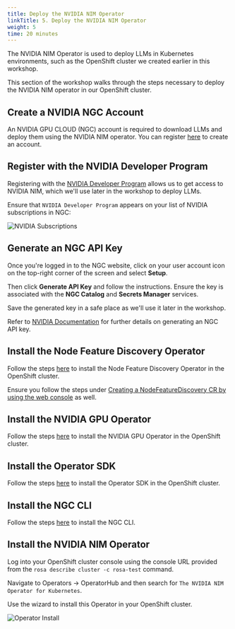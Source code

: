 ```yaml
---
title: Deploy the NVIDIA NIM Operator
linkTitle: 5. Deploy the NVIDIA NIM Operator
weight: 5
time: 20 minutes
---
```


The NVIDIA NIM Operator is used to deploy LLMs in Kubernetes environments, such 
as the OpenShift cluster we created earlier in this workshop. 

This section of the workshop walks through the steps necessary to deploy the 
NVIDIA NIM operator in our OpenShift cluster. 

## Create a NVIDIA NGC Account

An NVIDIA GPU CLOUD (NGC) account is required to download LLMs and deploy them 
using the NVIDIA NIM operator. You can register [here](https://ngc.nvidia.com/signin) 
to create an account. 

## Register with the NVIDIA Developer Program 

Registering with the [NVIDIA Developer Program](https://developer.nvidia.com/) allows us 
to get access to NVIDIA NIM, which we'll use later in the workshop to deploy LLMs. 

Ensure that `NVIDIA Developer Program` appears on your list of NVIDIA subscriptions in NGC: 

![NVIDIA Subscriptions](../images/NVIDIA-Subscriptions.png)

## Generate an NGC API Key

Once you're logged in to the NGC website, click on your user account icon on the 
top-right corner of the screen and select **Setup**. 

Then click **Generate API Key** and follow the instructions. Ensure the key is associated 
with the **NGC Catalog** and **Secrets Manager** services. 

Save the generated key in a safe place as we'll use it later in the workshop. 

Refer to [NVIDIA Documentation](https://docs.nvidia.com/ngc/gpu-cloud/ngc-user-guide/index.html#generating-api-key) 
for further details on generating an NGC API key. 

## Install the Node Feature Discovery Operator

Follow the steps [here](https://docs.redhat.com/en/documentation/openshift_container_platform/4.18/html/specialized_hardware_and_driver_enablement/psap-node-feature-discovery-operator) 
to install the Node Feature Discovery Operator in the OpenShift cluster. 

Ensure you follow the steps under [Creating a NodeFeatureDiscovery CR by using the web console](https://docs.redhat.com/en/documentation/openshift_container_platform/4.18/html/specialized_hardware_and_driver_enablement/psap-node-feature-discovery-operator#creating-nfd-cr-web-console_psap-node-feature-discovery-operator) 
as well. 

## Install the NVIDIA GPU Operator

Follow the steps [here](https://docs.nvidia.com/datacenter/cloud-native/openshift/latest/install-gpu-ocp.html#installing-the-nvidia-gpu-operator-using-the-cli)
to install the NVIDIA GPU Operator in the OpenShift cluster. 

## Install the Operator SDK

Follow the steps [here](https://sdk.operatorframework.io/docs/installation/)
to install the Operator SDK in the OpenShift cluster.

## Install the NGC CLI

Follow the steps [here](https://org.ngc.nvidia.com/setup/installers/cli)
to install the NGC CLI.

## Install the NVIDIA NIM Operator

Log into your OpenShift cluster console using the console URL provided 
from the `rosa describe cluster -c rosa-test` command. 

Navigate to Operators -> OperatorHub and then search for `The NVIDIA NIM Operator for Kubernetes`. 

Use the wizard to install this Operator in your OpenShift cluster. 

![Operator Install](../images/OperatorInstall.png)
